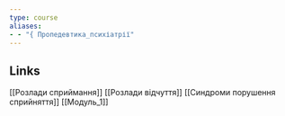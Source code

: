 ```yaml
---
type: course
aliases: 
- - "{ Пропедевтика_психіатрії"
---
```


## Links 
[[Розлади сприймання]] [[Розлади відчуття]] [[Синдроми порушення сприйняття]] [[Модуль_1]]
